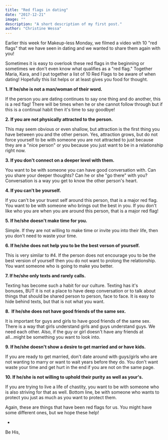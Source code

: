 ```yaml
---
title: "Red flags in dating"
date: "2017-12-21"
image: ""
description: "A short description of my first post."
author: "Christine Wessa"
---
```


Earlier this week for Makeup-less Monday, we filmed a video with 10 "red flags" that we have seen in dating and we wanted to share them again with you!

Sometimes it is easy to overlook these red flags in the beginning or sometimes we don't even know what qualifies as a "red flag." Together Maria, Kara, and I put together a list of 10 Red Flags to be aware of when dating! Hopefully this list helps or at least gives you food for thought.

**1. If he/she is not a man/woman of their word.**

If the person you are dating continues to say one thing and do another, this is a red flag! There will be times when he or she cannot follow through but if this is a continual habit then it's time to say goodbye!

**2. If you are not physically attracted to the person.**

This may seem obvious or even shallow, but attraction is the first thing you have between you and the other person. Yes, attraction grows, but do not force yourself to be with someone you are not attracted to just because they are a "nice person" or you because you just want to be in a relationship right now.

**3. If you don't connect on a deeper level with them.**

You want to be with someone you can have good conversation with. Can you share your deeper thoughts? Can he or she "go there" with you? Conversation is a way you get to know the other person's heart.

**4. If you can't be yourself.**

If you can't be your truest self around this person, that is a major red flag. You want to be with someone who brings out the best in you. If you don't like who you are when you are around this person, that is a major red flag!

**5. If he/she doesn't make time for you.**

Simple. If they are not willing to make time or invite you into their life, then you don't need to waste your time.

**6. If he/she does not help you to be the best verson of yourself.**

This is very similar to #4. If the person does not encourage you to be the best version of yourself then you do not want to prolong the relationship. You want someone who is going to make you better.

**7. If he/she only texts and rarely calls.**

Texting has become such a habit for our culture. Texting has it's bonuses, BUT it is not a place to have deep conversation or to talk about things that should be shared person to person, face to face. It is easy to hide behind texts, but that is not what you want.

**8.  If he/she does not have good friends of the same sex.**

It is important for guys and girls to have good friends of the same sex. There is a way that girls understand girls and guys understand guys. We need each other. Also, if the guy or girl doesn't have any friends at all...might be something you want to look into.

**9. If he/she doesn't show a desire to get married and or have kids.**

If you are ready to get married, don't date around with guys/girls who are not wanting to marry or want to wait years before they do. You don't want waste your time and get hurt in the end if you are not on the same page.

**10. If he/she is not willing to uphold their purity as well as your's.**

If you are trying to live a life of chastity, you want to be with someone who is also striving for that as well. Bottom line, be with someone who wants to protect you just as much as you want to protect them.

Again, these are things that have been red flags for us. You might have some different ones, but we hope these help!

-

Be His,
